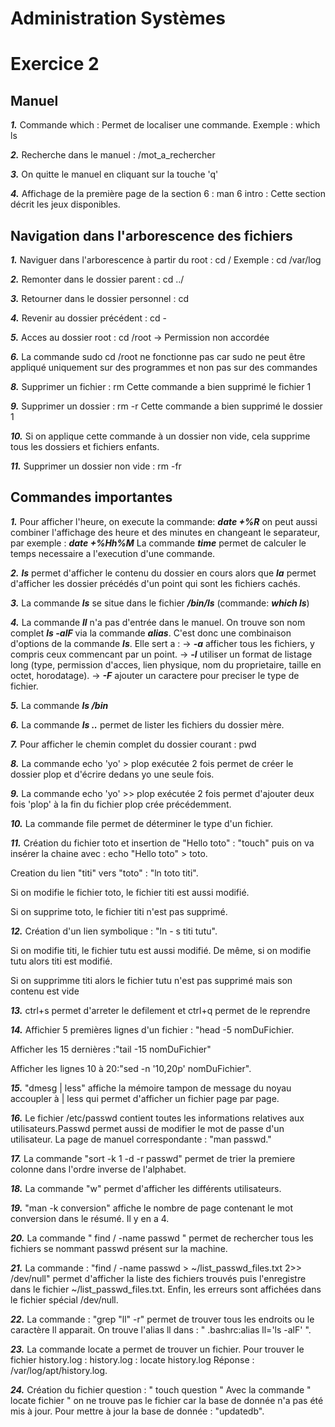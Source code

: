 # Administration Systèmes


# Exercice 2

## Manuel

 ***1.*** Commande which :
	 Permet de localiser une commande. Exemple : which ls
	 
***2.*** Recherche dans le manuel : /mot_a_rechercher

***3.*** On quitte le manuel en cliquant sur la touche 'q'

***4.*** Affichage de la première page de la section 6 :
	man 6 intro : Cette section décrit les jeux disponibles.
	


## Navigation dans l'arborescence des fichiers

***1.***  Naviguer dans l'arborescence à partir du root  : cd /
	Exemple : cd /var/log

***2.*** Remonter dans le dossier parent :  cd ../

***3.*** Retourner dans le dossier personnel : cd

***4.*** Revenir au dossier précédent :  cd -

***5.*** Acces au dossier root : cd /root -> Permission non accordée

***6.*** La commande sudo cd /root ne fonctionne pas car sudo ne peut être appliqué uniquement sur des programmes et non pas sur des commandes

***8.*** Supprimer un fichier : rm
	Cette commande a bien supprimé le fichier 1

***9.*** Supprimer un dossier : rm -r
	Cette commande a bien supprimé le dossier 1

***10.*** Si on applique cette commande à un dossier non vide, cela supprime tous les dossiers et fichiers enfants.

***11.***  Supprimer un dossier non vide : rm -fr
	

## Commandes importantes

***1.*** Pour afficher l'heure, on execute la commande: ***date +%R*** on peut aussi combiner l'affichage des heure et des minutes en changeant le separateur, par exemple : ***date +%Hh%M***
La commande ***time*** permet de calculer le temps necessaire a l'execution d'une commande.

***2.*** ***ls*** permet d'afficher le contenu du dossier en cours alors que ***la*** permet d'afficher les dossier précédés d'un point qui sont les fichiers cachés.

***3.*** La commande ***ls*** se situe dans le fichier ***/bin/ls*** (commande: ***which ls***)

***4.*** La commande ***ll*** n'a pas d'entrée dans le manuel. On trouve son nom complet ***ls -alF*** via la commande ***alias***. C'est donc une combinaison d'options de la commande ***ls***. Elle sert a : 
-> ***-a*** afficher tous les fichiers, y compris ceux commencant par un point.
-> ***-l*** utiliser un format de listage long (type, permission d'acces, lien physique, nom du proprietaire, taille en octet, horodatage).
-> ***-F*** ajouter un caractere pour preciser le type de fichier.

***5.*** La commande ***ls /bin***

***6.*** La commande ***ls ..*** permet de lister les fichiers du dossier mère.

***7.*** Pour afficher le chemin complet du dossier courant : pwd

***8.*** La commande echo 'yo' > plop exécutée 2 fois permet de créer le dossier plop et d'écrire dedans yo une seule fois.

***9.*** La commande echo 'yo' >> plop exécutée 2 fois permet d'ajouter deux fois 'plop' à la fin du fichier plop crée précédemment.

***10.*** La commande file permet de déterminer le type d'un fichier.

***11.*** Création du fichier toto et insertion de "Hello toto" : "touch" puis on va insérer la chaine avec : echo "Hello toto" > toto.

Creation du lien "titi" vers "toto" : "ln toto titi".

Si on modifie le fichier toto, le fichier titi est aussi modifié.

Si on supprime toto, le fichier titi n'est pas supprimé.

***12.*** Création d'un lien symbolique : "ln - s titi tutu".

Si on modifie titi, le fichier tutu est aussi modifié. De même, si on modifie tutu alors titi est modifié.

Si on supprimme titi alors le fichier tutu n'est pas supprimé mais son contenu est vide


***13.*** ctrl+s permet d'arreter le defilement et ctrl+q permet de le reprendre

***14.*** Affichier 5 premières lignes d'un fichier : "head -5 nomDuFichier.

Afficher les 15 dernières :"tail -15 nomDuFichier"
	  
Afficher les lignes 10 à 20:"sed -n '10,20p' nomDuFichier".

***15.*** "dmesg | less" affiche la mémoire tampon de message du noyau accoupler à | less qui permet d'afficher un fichier page par page.

***16.*** Le fichier /etc/passwd contient toutes les informations relatives aux utilisateurs.Passwd permet aussi de modifier le mot de passe d'un utilisateur. La page de manuel correspondante : "man passwd."

***17.*** La commande "sort -k 1 -d -r passwd" permet de trier la premiere colonne dans l'ordre inverse de l'alphabet.

***18.*** La commande "w" permet d'afficher les différents utilisateurs.

***19.*** "man -k conversion" affiche le nombre de page contenant le mot conversion dans le résumé. Il y en a 4.

***20.*** La commande " find / -name passwd " permet de rechercher tous les fichiers se nommant passwd présent sur la machine.

***21.*** La commande : "find / -name passwd > ~/list_passwd_files.txt 2>> /dev/null" permet d'afficher la liste des fichiers trouvés puis l'enregistre dans le fichier ~/list_passwd_files.txt. Enfin, les erreurs sont affichées dans le fichier spécial /dev/null.

***22.*** La commande : "grep "ll" -r" permet de trouver tous les endroits ou le caractère ll apparait. 
	  On trouve l'alias ll dans : " .bashrc:alias ll='ls -alF' ".

***23.*** La commande locate a permet de trouver un fichier. 
	  Pour trouver le fichier history.log : history.log : locate history.log 
	  Réponse : /var/log/apt/history.log.

***24.*** Création du fichier question : " touch question "
	  Avec la commande " locate fichier " on ne trouve pas le fichier car la base de donnée n'a pas été mis à jour.
	  Pour mettre à jour la base de donnée : "updatedb".





